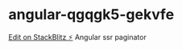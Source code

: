 # angular-qgqgk5-gekvfe

[Edit on StackBlitz ⚡️](https://stackblitz.com/edit/angular-qgqgk5-gekvfe)
Angular ssr paginator